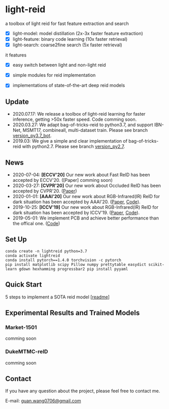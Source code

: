 # light-reid
a toolbox of light reid for fast feature extraction and search 
- [x] light-model: model distillation (2x-3x faster feature extraction)
- [x] light-feature: binary code learning (10x faster retrieval)
- [x] light-search: coarse2fine search (5x faster retrieval)

it features
- [x] easy switch between light and non-light reid
- [x] simple modules for reid implementation
- [x] implementations of state-of-the-art deep reid models 


## Update
- 2020.07.17: We release a toolbox of light-reid learning for faster inference, getting >50x faster speed. Code comming soon.
- 2020.03.27: We adapt bag-of-tricks-reid to python3.7, and support IBN-Net, MSMT17, combineall, multi-dataset train. Please see branch [version_py3.7_bot](https://github.com/wangguanan/light-reid/tree/version_py3.7_bot).
- 2019.03: We give a simple and clear implementation of bag-of-tricks-reid with python2.7. Please see branch [version_py2.7](https://github.com/wangguanan/light-reid/tree/version_py2.7).

## News
* 2020-07-04: **[ECCV'20]** Our new work about Fast ReID has been accepted by ECCV'20. ([Paper] comming soon)
* 2020-03-27: **[CVPR'20]** Our new work about Occluded ReID has been accepted by CVPR'20. ([Paper](https://arxiv.org/abs/2003.08177))
* 2020-01-01: **[AAAI'20]** Our new work about RGB-Infrared(IR) ReID for dark situation has been accepted by AAAI'20. ([Paper](https://arxiv.org/pdf/2002.04114.pdf), [Code](https://github.com/wangguanan/JSIA-ReID)).
* 2019-10-25: **[ICCV'19]** Our new work about RGB-Infrared(IR) ReID for dark situation has been accepted by ICCV'19. ([Paper](http://openaccess.thecvf.com/content_ICCV_2019/papers/Wang_RGB-Infrared_Cross-Modality_Person_Re-Identification_via_Joint_Pixel_and_Feature_Alignment_ICCV_2019_paper.pdf), [Code](https://github.com/wangguanan/AlignGAN)).
* 2019-05-01: We implement PCB and achieve better performance than the offical one. ([Code](https://github.com/wangguanan/Pytorch-Person-ReID-Baseline-PCB-Beyond-Part-Models))


## Set Up
```shell script
conda create -n lightreid python=3.7
conda activate lightreid
conda install pytorch==1.4.0 torchvision -c pytorch
pip install matplotlib scipy Pillow numpy prettytable easydict scikit-learn gdown hexhamming progressbar2 pip install pyyaml
```


## Quick Start 
5 steps to implement a SOTA reid model [[readme](./examples/bagtricks/main.py)]


## Experimental Results and Trained Models

### Market-1501

comming soon

### DukeMTMC-reID

comming soon


## Contact
If you have any question about the project, please feel free to contact me.

E-mail: guan.wang0706@gmail.com
